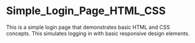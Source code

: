 # Simple_Login_Page_HTML_CSS
This is a simple login page that demonstrates basic HTML and CSS concepts. This simulates logging in with basic responsive design elements. 
